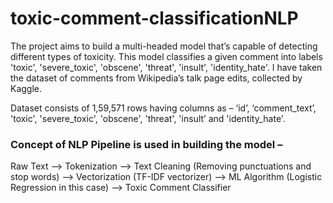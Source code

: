 # toxic-comment-classificationNLP

The project aims to build a multi-headed model that’s capable of detecting different types of toxicity. This model classifies a given comment into labels 'toxic', 'severe_toxic', 'obscene', 'threat', 'insult', 'identity_hate'. I have taken the dataset of comments from Wikipedia’s talk page edits, collected by Kaggle. 

Dataset consists of 1,59,571 rows having columns as – ‘id’, ‘comment_text’, 'toxic', 'severe_toxic', 'obscene', 'threat', 'insult’ and 'identity_hate'.

### Concept of NLP Pipeline is used in building the model – 
Raw Text --> Tokenization --> Text Cleaning (Removing punctuations and stop words) --> Vectorization (TF-IDF vectorizer) --> ML Algorithm (Logistic Regression in this case) --> Toxic Comment Classifier
